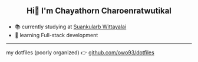 ## <p align='center'>Hi👋 I'm Chayathorn Charoenratwutikal</p>

- 📚 currently studying at [Suankularb Wittayalai](http://www.mysk.school)
- 🌱 learning Full-stack development

---

my dotfiles (poorly organized) 👉 [github.com/owo93/dotfiles](https://github.com/owo93/dotfiles)

